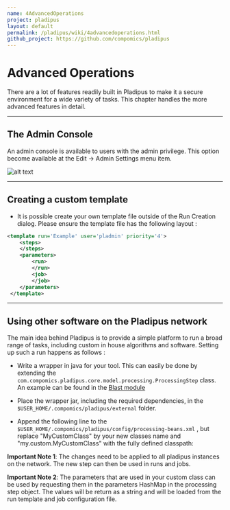```yaml
---
name: 4AdvancedOperations
project: pladipus
layout: default
permalink: /pladipus/wiki/4advancedoperations.html
github_project: https://github.com/compomics/pladipus
---
```


# Advanced Operations

There are a lot of features readily built in Pladipus to make it a secure environment for a wide variety of tasks. This chapter handles the more advanced features in detail.

----

## The Admin Console

An admin console is available to users with the admin privilege. This option become available at the Edit -> Admin Settings menu item.

![alt text](https://github.com/compomics/pladipus/wiki/Administration_Console.png)

----

## Creating a custom template 

* It is possible create your own template file outside of the Run Creation dialog. Please ensure the template file has the following layout : 

```xml
<template run='Example' user='pladmin' priority='4'>
 	<steps>
  	</steps> 
 	<parameters>
 		<run>
 		</run>
   		<job>
 		</job>
 	</parameters>
 </template> 
```

----

## Using other software on the Pladipus network

The main idea behind Pladipus is to provide a simple platform to run a broad range of tasks, including custom in house algorithms and software. Setting up such a run happens as follows : 

* Write a wrapper in java for your tool. This can easily be done by extending the `com.compomics.pladipus.core.model.processing.ProcessingStep` class. An example can be found in the [Blast module](https://github.com/compomics/pladipus/blob/master/Pladipus-blast/src/main/java/com/compomics/pladipus/blast/BlastStep.java)

* Place the wrapper jar, including the required dependencies, in the `$USER_HOME/.compomics/pladipus/external` folder. 

* Append the following line to the `$USER_HOME/.compomics/pladipus/config/processing-beans.xml` , but replace "MyCustomClass" by your new classes name and "my.custom.MyCustomClass" with the fully defined classpath: 

 <bean id="MyCustomClass" class="my.custom.MyCustomClass" lazy-init="true"/>   

<b> Important Note 1</b>: The changes need to be applied to all pladipus instances on the network. The new step can then be used in runs and jobs.

<b> Important Note 2</b>: The parameters that are used in your custom class can be used by requesting them in the parameters HashMap in the processing step object. The values will be return as a string and will be loaded from the run template and job configuration file.




